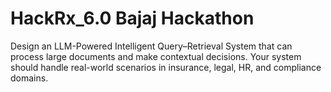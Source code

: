 # HackRx_6.0 Bajaj Hackathon
Design an LLM-Powered Intelligent Query–Retrieval System that can process large documents and make contextual decisions. Your system should handle real-world scenarios in insurance, legal, HR, and compliance domains.
